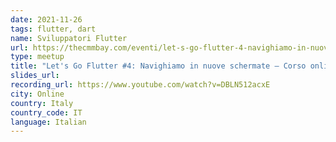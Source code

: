 ```yaml
---
date: 2021-11-26
tags: flutter, dart
name: Sviluppatori Flutter
url: https://thecmmbay.com/eventi/let-s-go-flutter-4-navighiamo-in-nuove-schermate-corso-online-free-1mleg2l7q4w
type: meetup
title: "Let's Go Flutter #4: Navighiamo in nuove schermate – Corso online free"
slides_url:
recording_url: https://www.youtube.com/watch?v=DBLN512acxE
city: Online
country: Italy
country_code: IT
language: Italian
---
```


